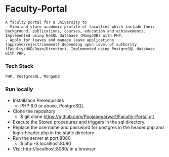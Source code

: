 # Faculty-Portal
	A faculty portal for a university to
	- View and store academic profile of faculties which include their background, publications, courses, education and achievements. Implemented using NoSQL database (MongoDB) with PHP. 
	- Apply for leaves and manage leave applications (approve/reject/comment) depending upon level of authority (Faculty/HOD/Dean/Director). Implemented using PostgreSQL database with PHP.

### Tech Stack
	PHP, PostgreSQL, MongoDB

### Run locally
- Installation Prerequisites
	-	PHP 8.0 or above, PostgreSQL
- Clone the repository
	-	$ git clone https://github.com/Poojaaggarwal1/Faculty-Portal.git
- Execute the Stored procedures and triggers in the sql directory.
- Replace the username and password for postgres in the header.php and login-header.php in the static directory
- Run the server at port 8080
	-	$ php -S localhost:8080
- Visit http://localhost:8080/ in a browser


